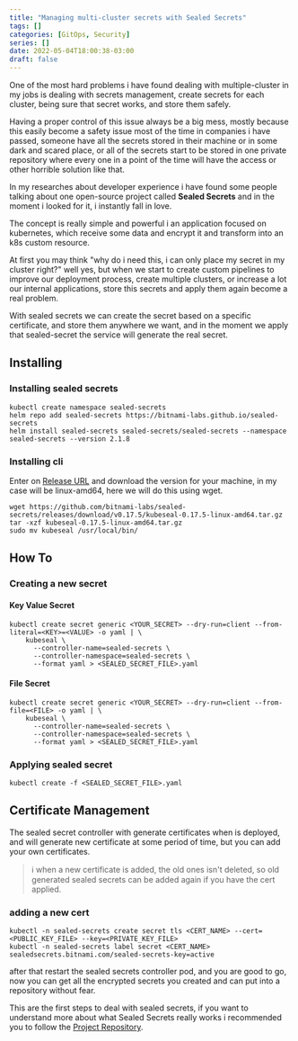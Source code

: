 ```yaml
---
title: "Managing multi-cluster secrets with Sealed Secrets"
tags: []
categories: [GitOps, Security]
series: []
date: 2022-05-04T18:00:38-03:00
draft: false
---
```

One of the most hard problems i have found dealing with multiple-cluster in my jobs is dealing with secrets management, create secrets for each cluster, being sure that secret works, and store them safely.

Having a proper control of this issue always be a big mess, mostly because this easily become a safety issue 
most of the time in companies i have passed, someone have all the secrets stored in their machine or in some dark and scared place, or all of the secrets start to be stored in one private repository where every one in a point of the time will have the access or other horrible solution like that.

In my researches about developer experience i have found some people talking about one open-source project called <b>Sealed Secrets</b> and in the moment i looked for it, i instantly fall in love.

The concept is really simple and powerful i an application focused on kubernetes, which receive some data and encrypt it and transform into an k8s custom resource.

At first you may think "why do i need this, i can only place my secret in my cluster right?"
well yes, but when we start to create custom pipelines to improve our deployment process, create multiple clusters, or increase a lot our internal applications, store this secrets and apply them again become a real problem.

With sealed secrets we can create the secret based on a specific certificate, and store them anywhere we want, and in the moment we apply that sealed-secret the service will generate the real secret.


## Installing

### Installing sealed secrets
```
kubectl create namespace sealed-secrets
helm repo add sealed-secrets https://bitnami-labs.github.io/sealed-secrets
helm install sealed-secrets sealed-secrets/sealed-secrets --namespace sealed-secrets --version 2.1.8
```

### Installing cli
Enter on [Release URL](https://github.com/bitnami-labs/sealed-secrets/releases/tag/v0.17.5) and download the version for your machine, in my case will be linux-amd64, here we will do this using wget.
```
wget https://github.com/bitnami-labs/sealed-secrets/releases/download/v0.17.5/kubeseal-0.17.5-linux-amd64.tar.gz
tar -xzf kubeseal-0.17.5-linux-amd64.tar.gz
sudo mv kubeseal /usr/local/bin/
```

## How To

### Creating a  new secret

#### Key Value Secret
```
kubectl create secret generic <YOUR_SECRET> --dry-run=client --from-literal=<KEY>=<VALUE> -o yaml | \
    kubeseal \
      --controller-name=sealed-secrets \
      --controller-namespace=sealed-secrets \
      --format yaml > <SEALED_SECRET_FILE>.yaml
```

#### File Secret
```
kubectl create secret generic <YOUR_SECRET> --dry-run=client --from-file=<FILE> -o yaml | \
    kubeseal \
      --controller-name=sealed-secrets \
      --controller-namespace=sealed-secrets \
      --format yaml > <SEALED_SECRET_FILE>.yaml
```

### Applying sealed secret
```
kubectl create -f <SEALED_SECRET_FILE>.yaml
```

## Certificate Management
The sealed secret controller with generate certificates when is deployed, and will generate new certificate at some period of time, but you can add your own certificates.

> :information_source: when a new certificate is added, the old ones isn't deleted, so old generated sealed secrets can be added again if you have the cert applied.

### adding a new cert
```
kubectl -n sealed-secrets create secret tls <CERT_NAME> --cert=<PUBLIC_KEY_FILE> --key=<PRIVATE_KEY_FILE>
kubectl -n sealed-secrets label secret <CERT_NAME> sealedsecrets.bitnami.com/sealed-secrets-key=active
```
after that restart the sealed secrets controller pod, and you are good to go, now you can get all the encrypted secrets you created and can put into a repository without fear.

This are the first steps to deal with sealed secrets, if you want to understand more about what Sealed Secrets really works i recommended you to follow the [Project Repository](https://github.com/bitnami-labs/sealed-secrets).
